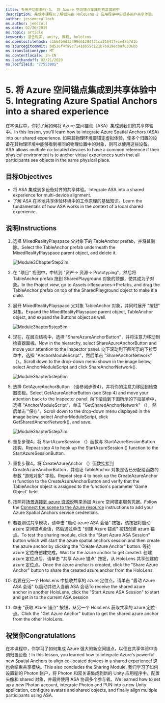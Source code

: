 ```yaml
---
title: 多用户功能教程-5。 将 Azure 空间锚点集成到共享体验中
description: 完成本课程以了解如何在 HoloLens 2 应用程序中实现多用户共享体验。
author: jessemcculloch
ms.author: jemccull
ms.date: 02/26/2019
ms.topic: article
keywords: 混合现实, unity, 教程, hololens
ms.openlocfilehash: c1b64b9d32409d61284f21ca216417ece4767d1b
ms.sourcegitcommit: bd536f4f99c71418b55c121b7ba19ecbaf6336bb
ms.translationtype: MT
ms.contentlocale: zh-CN
ms.lasthandoff: 02/21/2020
ms.locfileid: "77553805"
---
```

# <a name="5-integrating-azure-spatial-anchors-into-a-shared-experience"></a><span data-ttu-id="82135-105">5. 将 Azure 空间锚点集成到共享体验中</span><span class="sxs-lookup"><span data-stu-id="82135-105">5. Integrating Azure Spatial Anchors into a shared experience</span></span>

<span data-ttu-id="82135-106">在本课程中，你将了解如何将 Azure 空间锚点（ASA）集成到我们的共享体验中。</span><span class="sxs-lookup"><span data-stu-id="82135-106">In this lesson, you'll learn how to integrate Azure Spatial Anchors (ASA) into our shared experience.</span></span> <span data-ttu-id="82135-107">如果其物理环境要锚定虚拟体验，使多个归置的设备在其物理环境中能够看到相同的物理位置中的对象，则可以使用这些设备。</span><span class="sxs-lookup"><span data-stu-id="82135-107">ASA allows multiple co-located devices to have a common reference if their physical environment is to anchor virtual experiences such that all participants see objects in the same physical place.</span></span>

## <a name="objectives"></a><span data-ttu-id="82135-108">目标</span><span class="sxs-lookup"><span data-stu-id="82135-108">Objectives</span></span>

* <span data-ttu-id="82135-109">将 ASA 集成到多设备对齐的共享体验。</span><span class="sxs-lookup"><span data-stu-id="82135-109">Integrate ASA into a shared experience for multi-device alignment.</span></span>
* <span data-ttu-id="82135-110">了解 ASA 在本地共享体验环境中的工作原理的基础知识。</span><span class="sxs-lookup"><span data-stu-id="82135-110">Learn the fundamentals of how ASA works in the context of a local shared experience.</span></span>

## <a name="instructions"></a><span data-ttu-id="82135-111">说明</span><span class="sxs-lookup"><span data-stu-id="82135-111">Instructions</span></span>

1. <span data-ttu-id="82135-112">选择 MixedRealityPlayspace 父对象下的 TableAnchor prefab，并将其删除。</span><span class="sxs-lookup"><span data-stu-id="82135-112">Select the TableAnchor prefab underneath the MixedRealityPlayspace parent object, and delete it.</span></span>

    ![Module3Chapter5tep2im](images/module3chapter5step2im.PNG)

2. <span data-ttu-id="82135-114">在 "项目" 视图中，中转到 "资产-> 资源-> Prototyping"，然后将 TableAnchor prefab 拖到 SharedPlayground 对象的顶部，使其成为子对象。</span><span class="sxs-lookup"><span data-stu-id="82135-114">In the Project view, go to Assets->Resources->Prefabs, and drag the TableAnchor prefab on top of the SharedPlayground object to make it a child.</span></span>

3. <span data-ttu-id="82135-115">展开 MixedRealityPlayspace 父对象 TableAnchor 对象，并同时展开 "按钮" 对象。</span><span class="sxs-lookup"><span data-stu-id="82135-115">Expand the MixedRealityPlayspace parent object, TableAnchor object, and expand the Buttons object as well.</span></span>

    ![Module3hapter5step5im](images/module3chapter5step5im.PNG)

4. <span data-ttu-id="82135-117">现在，在层次结构中，选择 "ShareAzureAnchorButton"，并将注意力移动到检查器面板。</span><span class="sxs-lookup"><span data-stu-id="82135-117">Now in the hierarchy, select ShareAzureAnchorButton and move your attention to the Inspector panel.</span></span> <span data-ttu-id="82135-118">向下滚动到下图所示的下拉菜单中，选择 "AnchorModuleScript"，然后单击 "ShareAnchorNetwork" （）。</span><span class="sxs-lookup"><span data-stu-id="82135-118">Scroll down to the drop-down menu shown in the image below, select AnchorModuleScript and click ShareAnchorNetwork().</span></span>

    ![Module3hapter5step6im](images/module3chapter5step6im.PNG)

5. <span data-ttu-id="82135-120">选择 GetAzureAnchorButton （请参阅步骤4），并将你的注意力移回到检查器面板。</span><span class="sxs-lookup"><span data-stu-id="82135-120">Select GetAzureAnchorButton (see Step 4) and move your attention back to the Inspector panel.</span></span> <span data-ttu-id="82135-121">向下滚动到下图所示的下拉菜单中，选择 "AnchorModuleScript"，单击 "GetSharedAnchorNetwork" （），然后单击 "保存"。</span><span class="sxs-lookup"><span data-stu-id="82135-121">Scroll down to the drop-down menu displayed in the image below, select AnchorModuleScript, click GetSharedAnchorNetwork(), and save.</span></span>

    ![Module3hapter5step7im](images/module3chapter5step7im.PNG)

6. <span data-ttu-id="82135-123">重复步骤4，将 StartAzureSession （）函数与 StartAzureSessionButton 挂钩。</span><span class="sxs-lookup"><span data-stu-id="82135-123">Repeat step 4 to hook up the StartAzureSession () function to the StartAzureSessionButton.</span></span>

7. <span data-ttu-id="82135-124">重复步骤4，将 CreateAzureAnchor （）函数挂接到 CreateAzureAnchorButton，并验证 TableAnchor 对象是否已分配给函数的参数 "游戏对象" 字段。</span><span class="sxs-lookup"><span data-stu-id="82135-124">Repeat step 4 to hook up the CreateAzureAnchor () function to the CreateAzureAnchorButton and verify that the TableAnchor object is assigned to the function's parameter 'Game Object' field.</span></span>

8. <span data-ttu-id="82135-125">按照将[场景连接到 azure 资源](mrlearning-asa-ch1.md#4-connect-the-scene-to-the-azure-resource)说明来添加 Azure 空间锚定服务凭据。</span><span class="sxs-lookup"><span data-stu-id="82135-125">Follow the [Connect the scene to the Azure resource](mrlearning-asa-ch1.md#4-connect-the-scene-to-the-azure-resource) instructions to add your Azure Spatial Anchors service credentials.</span></span>

9. <span data-ttu-id="82135-126">若要测试共享模块，请单击 "启动 azure ASA 会话" 按钮，该按钮将启动 azure 空间锚点会话，然后通过单击 "创建 Azure 锚点" 按钮创建 azure 锚点。</span><span class="sxs-lookup"><span data-stu-id="82135-126">To test the sharing module, click the "Start Azure ASA Session" button which will start the azure spatial anchors session and then create the azure anchor by clicking the "Create Azure Anchor" button.</span></span> <span data-ttu-id="82135-127">等待 azure 定位符创建完成。</span><span class="sxs-lookup"><span data-stu-id="82135-127">Wait for the azure anchor to get created.</span></span> <span data-ttu-id="82135-128">创建 azure 定位点后，请单击 "共享 Azure 锚点" 按钮，从 HoloLens 共享创建的 azure 定位点。</span><span class="sxs-lookup"><span data-stu-id="82135-128">Once the azure anchor is created, click the "Share Azure Anchor" button to share the created azure anchor from the HoloLens.</span></span>

10. <span data-ttu-id="82135-129">若要在另一个 HoloLens 中接收共享的 azure 定位点，请单击 "启动 Azure ASA 会话" 以启动并进入当前 ASA 会话</span><span class="sxs-lookup"><span data-stu-id="82135-129">To receive the shared azure anchor in another HoloLens, click the "Start Azure ASA Session" to start and get in to the current ASA session</span></span>

11. <span data-ttu-id="82135-130">单击 "获取 Azure 锚点" 按钮，从另一个 HoloLens 获取共享的 azure 定位点。</span><span class="sxs-lookup"><span data-stu-id="82135-130">Click the "Get Azure Anchor" button to get the shared azure anchor from the other HoloLens.</span></span>

## <a name="congratulations"></a><span data-ttu-id="82135-131">祝贺你</span><span class="sxs-lookup"><span data-stu-id="82135-131">Congratulations</span></span>

<span data-ttu-id="82135-132">在本课程中，你学习了如何集成 Azure 强大的新空间锚点，以便在共享体验中协调归置设备！</span><span class="sxs-lookup"><span data-stu-id="82135-132">In this lesson, you learned how to integrate Azure's powerful new Spatial Anchors to align co-located devices in a shared experience!</span></span> <span data-ttu-id="82135-133">这也会结束共享模块。</span><span class="sxs-lookup"><span data-stu-id="82135-133">This also concludes the Sharing Module.</span></span> <span data-ttu-id="82135-134">我们学习了如何设置新的 Photon 帐户，将 Photon 和双关语集成到新的 Unity 应用程序中，配置头像和 shared 对象，并最终使用 ASA 协调多个参与者。</span><span class="sxs-lookup"><span data-stu-id="82135-134">We learned how to set up a new Photon account, integrate Photon and PUN into a new Unity application, configure avatars and shared objects, and finally align multiple participants using ASA.</span></span>
